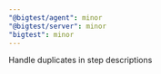 ```yaml
---
"@bigtest/agent": minor
"@bigtest/server": minor
"bigtest": minor
---
```


Handle duplicates in step descriptions
